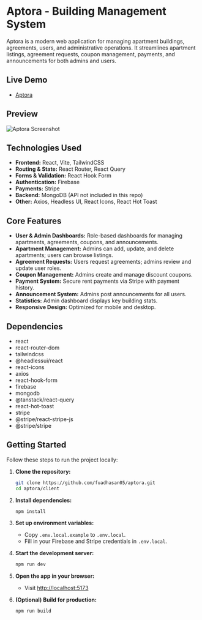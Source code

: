 # Aptora - Building Management System

Aptora is a modern web application for managing apartment buildings, agreements, users, and administrative operations. It streamlines apartment listings, agreement requests, coupon management, payments, and announcements for both admins and users.

## Live Demo

- [Aptora](https://aptora-25.web.app/)

## Preview

![Aptora Screenshot](public/screenshot.png)

## Technologies Used

- **Frontend:** React, Vite, TailwindCSS
- **Routing & State:** React Router, React Query
- **Forms & Validation:** React Hook Form
- **Authentication:** Firebase
- **Payments:** Stripe
- **Backend:** MongoDB (API not included in this repo)
- **Other:** Axios, Headless UI, React Icons, React Hot Toast

## Core Features

- **User & Admin Dashboards:** Role-based dashboards for managing apartments, agreements, coupons, and announcements.
- **Apartment Management:** Admins can add, update, and delete apartments; users can browse listings.
- **Agreement Requests:** Users request agreements; admins review and update user roles.
- **Coupon Management:** Admins create and manage discount coupons.
- **Payment System:** Secure rent payments via Stripe with payment history.
- **Announcement System:** Admins post announcements for all users.
- **Statistics:** Admin dashboard displays key building stats.
- **Responsive Design:** Optimized for mobile and desktop.

## Dependencies

- react
- react-router-dom
- tailwindcss
- @headlessui/react
- react-icons
- axios
- react-hook-form
- firebase
- mongodb
- @tanstack/react-query
- react-hot-toast
- stripe
- @stripe/react-stripe-js
- @stripe/stripe

## Getting Started

Follow these steps to run the project locally:

1. **Clone the repository:**
   ```sh
   git clone https://github.com/fuadhasan05/aptora.git
   cd aptora/client
   ```

2. **Install dependencies:**
   ```sh
   npm install
   ```

3. **Set up environment variables:**
   - Copy `.env.local.example` to `.env.local`.
   - Fill in your Firebase and Stripe credentials in `.env.local`.

4. **Start the development server:**
   ```sh
   npm run dev
   ```

5. **Open the app in your browser:**
   - Visit [http://localhost:5173](http://localhost:5173)

6. **(Optional) Build for production:**
   ```sh
   npm run build
   ```
